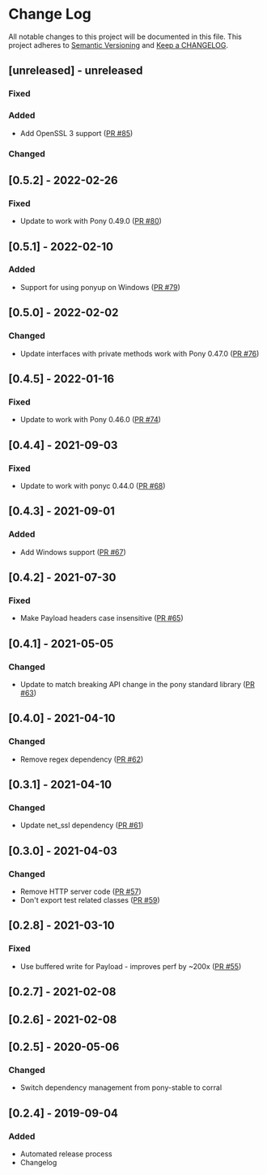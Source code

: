 # Change Log

All notable changes to this project will be documented in this file. This project adheres to [Semantic Versioning](http://semver.org/) and [Keep a CHANGELOG](http://keepachangelog.com/).

## [unreleased] - unreleased

### Fixed


### Added

- Add OpenSSL 3 support ([PR #85](https://github.com/ponylang/http/pull/85))

### Changed


## [0.5.2] - 2022-02-26

### Fixed

- Update to work with Pony 0.49.0 ([PR #80](https://github.com/ponylang/http/pull/80))

## [0.5.1] - 2022-02-10

### Added

- Support for using ponyup on Windows ([PR #79](https://github.com/ponylang/http/pull/79))

## [0.5.0] - 2022-02-02

### Changed

- Update interfaces with private methods work with Pony 0.47.0 ([PR #76](https://github.com/ponylang/http/pull/76))

## [0.4.5] - 2022-01-16

### Fixed

- Update to work with Pony 0.46.0 ([PR #74](https://github.com/ponylang/http/pull/74))

## [0.4.4] - 2021-09-03

### Fixed

- Update to work with ponyc 0.44.0 ([PR #68](https://github.com/ponylang/http/pull/68))

## [0.4.3] - 2021-09-01

### Added

- Add Windows support ([PR #67](https://github.com/ponylang/http/pull/67))

## [0.4.2] - 2021-07-30

### Fixed

- Make Payload headers case insensitive ([PR #65](https://github.com/ponylang/http/pull/65))

## [0.4.1] - 2021-05-05

### Changed

- Update to match breaking API change in the pony standard library ([PR #63](https://github.com/ponylang/http/pull/63))

## [0.4.0] - 2021-04-10

### Changed

- Remove regex dependency ([PR #62](https://github.com/ponylang/http/pull/62))

## [0.3.1] - 2021-04-10

### Changed

- Update net_ssl dependency ([PR #61](https://github.com/ponylang/http/pull/61))

## [0.3.0] - 2021-04-03

### Changed

- Remove HTTP server code ([PR #57](https://github.com/ponylang/http/pull/57))
- Don't export test related classes ([PR #59](https://github.com/ponylang/http/pull/59))

## [0.2.8] - 2021-03-10

### Fixed

- Use buffered write for Payload - improves perf by ~200x ([PR #55](https://github.com/ponylang/http/pull/55))

## [0.2.7] - 2021-02-08

## [0.2.6] - 2021-02-08

## [0.2.5] - 2020-05-06

### Changed

- Switch dependency management from pony-stable to corral

## [0.2.4] - 2019-09-04

### Added

- Automated release process
- Changelog

